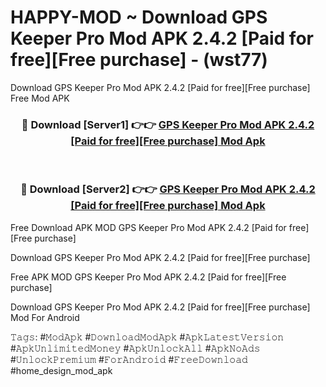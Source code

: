 # HAPPY-MOD ~ Download GPS Keeper Pro Mod APK 2.4.2 [Paid for free][Free purchase] - (wst77)
Download GPS Keeper Pro Mod APK 2.4.2 [Paid for free][Free purchase] Free Mod APK

<div align="center">
<h3>🔴 Download [Server1] 👉👉 <a href="https://apk-comot.site?title=GPS_Keeper_Pro_Mod_APK_2.4.2_[Paid_for_free][Free_purchase]">GPS Keeper Pro Mod APK 2.4.2 [Paid for free][Free purchase] Mod Apk</a></h3><br>

<h3>🔴 Download [Server2] 👉👉 <a href="https://apk-comot.site?title=GPS_Keeper_Pro_Mod_APK_2.4.2_[Paid_for_free][Free_purchase]">GPS Keeper Pro Mod APK 2.4.2 [Paid for free][Free purchase] Mod Apk</a></h3>
</div>


Free Download APK MOD GPS Keeper Pro Mod APK 2.4.2 [Paid for free][Free purchase]

Download GPS Keeper Pro Mod APK 2.4.2 [Paid for free][Free purchase] 

Free APK MOD GPS Keeper Pro Mod APK 2.4.2 [Paid for free][Free purchase] 

Download GPS Keeper Pro Mod APK 2.4.2 [Paid for free][Free purchase] Mod For Android

𝚃𝚊𝚐𝚜: #𝙼𝚘𝚍𝙰𝚙𝚔 #𝙳𝚘𝚠𝚗𝚕𝚘𝚊𝚍𝙼𝚘𝚍𝙰𝚙𝚔 #𝙰𝚙𝚔𝙻𝚊𝚝𝚎𝚜𝚝𝚅𝚎𝚛𝚜𝚒𝚘𝚗 #𝙰𝚙𝚔𝚄𝚗𝚕𝚒𝚖𝚒𝚝𝚎𝚍𝙼𝚘𝚗𝚎𝚢 #𝙰𝚙𝚔𝚄𝚗𝚕𝚘𝚌𝚔𝙰𝚕𝚕 #𝙰𝚙𝚔𝙽𝚘𝙰𝚍𝚜 #𝚄𝚗𝚕𝚘𝚌𝚔𝙿𝚛𝚎𝚖𝚒𝚞𝚖 #𝙵𝚘𝚛𝙰𝚗𝚍𝚛𝚘𝚒𝚍 #𝙵𝚛𝚎𝚎𝙳𝚘𝚠𝚗𝚕𝚘𝚊𝚍 #home_design_mod_apk